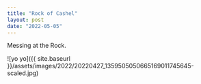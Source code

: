 ```yaml
---
title: "Rock of Cashel"
layout: post
date: "2022-05-05"
---
```


Messing at the Rock.

![yo yo]({{ site.baseurl }}/assets/images/2022/20220427_1359505050665169011745645-scaled.jpg)
